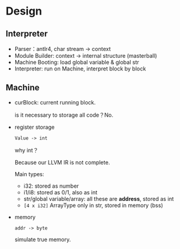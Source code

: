 # Design



## Interpreter

- Parser：antlr4, char stream -> context
- Module Builder: context -> internal structure (masterball)
- Machine Booting: load global variable & global str
- Interpreter: run on Machine, interpret block by block



## Machine

- curBlock: current running block.

  is it necessary to storage all code？No.

- register storage

  ```
  Value -> int
  ```

  why int？

  Because our LLVM IR is not complete.

  Main types:

  - i32: stored as number
  - i1/i8: stored as 0/1, also as int
  - str/global variable/array: all these are **address**, stored as int
  - `[4 x i32]`  ArrayType only in str, stored in memory (bss)

- memory

  ```
  addr -> byte
  ```

  simulate true memory.